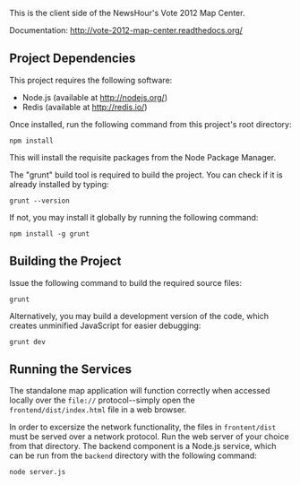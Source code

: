 This is the client side of the NewsHour's Vote 2012 Map Center.

Documentation: http://vote-2012-map-center.readthedocs.org/

## Project Dependencies

This project requires the following software:

* Node.js (available at http://nodejs.org/)
* Redis (available at http://redis.io/)

Once installed, run the following command from this project's root directory:

    npm install

This will install the requisite packages from the Node Package Manager.

The "grunt" build tool is required to build the project. You can check if it is
already installed by typing:

    grunt --version

If not, you may install it globally by running the following command:

    npm install -g grunt

## Building the Project

Issue the following command to build the required source files:

    grunt

Alternatively, you may build a development version of the code, which creates
unminified JavaScript for easier debugging:

    grunt dev

## Running the Services

The standalone map application will function correctly when accessed locally
over the `file://` protocol--simply open the `frontend/dist/index.html` file in
a web browser.

In order to excersize the network functionality, the files in `frontent/dist`
must be served over a network protocol. Run the web server of your choice from
that directory. The backend component is a Node.js service, which can be run
from the `backend` directory with the following command:

    node server.js
